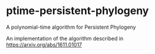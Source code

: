 # ptime-persistent-phylogeny
A polynomial-time algorithm for Persistent Phylogeny

An implementation of the algorithm described in https://arxiv.org/abs/1611.01017

